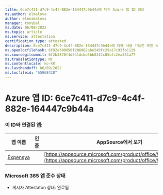 ```yaml
---
title: 6ce7c411-d7c9-4c4f-882e-164447c9b44a에 대한 Azure 앱 ID 정보
ms.author: elmalova
author: elenamalova
manager: tonybal
ms.date: 06/08/2022
ms.topic: article
ms.service: attestation
certification_type: attested
description: 6ce7c411-d7c9-4c4f-882e-164447c9b44a에 대해 사용 가능한 모든 보안 및 규정 준수 정보입니다.
ms.openlocfilehash: 6f82a300856f206862abe549fc29a17c93fb1129
ms.sourcegitcommit: 6f2b3870f4d541dcbd5bb8312c05bfc2ea351a77
ms.translationtype: MT
ms.contentlocale: ko-KR
ms.lasthandoff: 06/09/2022
ms.locfileid: "65968428"
---
```

# <a name="azure-app-id-6ce7c411-d7c9-4c4f-882e-164447c9b44a"></a>Azure 앱 ID: 6ce7c411-d7c9-4c4f-882e-164447c9b44a


### <a name="apps-associated-with-this-id"></a>이 ID와 연결된 앱:
| **앱 이름** | **인증** | **AppSource에서 보기** |
|--------------|---------------|-----------------------|
| [Expensya](../forward/WA200003924.md) |  | [https://appsource.microsoft.com/product/office/WA200003924](https://appsource.microsoft.com/product/office/WA200003924) |

### <a name="microsoft-365-app-compliance-status"></a>Microsoft 365 앱 준수 상태
- 게시자 Attestaton 상태: 완료됨
